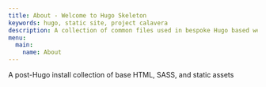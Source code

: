 ```yaml
---
title: About - Welcome to Hugo Skeleton
keywords: hugo, static site, project calavera
description: A collection of common files used in bespoke Hugo based websites.
menu:
  main:
    name: About
---
```


A post-Hugo install collection of base HTML, SASS, and static assets
